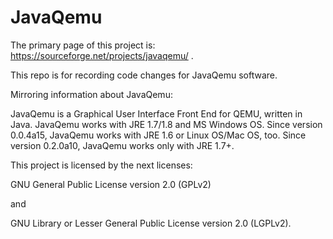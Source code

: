 # JavaQemu

The primary page of this project is:
https://sourceforge.net/projects/javaqemu/
.

This repo is for recording code changes for JavaQemu software.

Mirroring information about JavaQemu:

JavaQemu is a Graphical User Interface Front End for QEMU, written in Java.
JavaQemu works with JRE 1.7/1.8 and MS Windows OS.
Since version 0.0.4a15, JavaQemu works with JRE 1.6 or Linux OS/Mac OS, too.
Since version 0.2.0a10, JavaQemu works only with JRE 1.7+.

This project is licensed by the next licenses:

GNU General Public License version 2.0 (GPLv2)

and

GNU Library or Lesser General Public License version 2.0 (LGPLv2).
